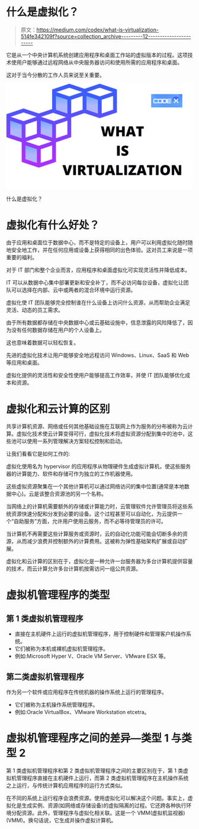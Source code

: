 # 什么是虚拟化？

> 原文：<https://medium.com/codex/what-is-virtualization-514fe342109f?source=collection_archive---------12----------------------->

它是从一个中央计算机系统创建应用程序和桌面工作站的虚拟版本的过程。这项技术使用户能够通过远程网络从中央服务器访问和使用所需的应用程序和桌面。

这对于当今分散的工作人员来说至关重要。

![](img/c2ccae8dd49178dbad615b0ce8d30321.png)

什么是虚拟化？

# 虚拟化有什么好处？

由于应用和桌面位于数据中心，而不是特定的设备上，用户可以利用虚拟化随时随地安全地工作，并在任何应用或设备上获得相同的出色体验。这对员工来说是一项重要的福利。

对于 IT 部门和整个企业而言，应用程序和桌面虚拟化可实现灵活性并降低成本。

IT 可以从数据中心集中部署更新和安全补丁，而不必访问每台设备，虚拟化让团队可以选择在内部、云中或两者的混合环境中运行资源。

虚拟化使 IT 团队能够完全控制谁在什么设备上访问什么资源，从而帮助企业满足灵活、动态的员工需求。

由于所有数据都存储在中央数据中心或云基础设施中，信息泄露的风险降低了，因为没有任何数据存储在用户的个人设备上。

这也意味着数据可以轻松恢复。

先进的虚拟化技术让用户能够安全地远程访问 Windows、Linux、SaaS 和 Web 等应用和桌面。

虚拟化提供的灵活性和安全性使用户能够提高工作效率，并使 IT 团队能够优化成本和资源。

# 虚拟化和云计算的区别

共享计算机资源、网络或任何其他基础设施在互联网上作为服务的分布被称为云计算。虚拟化技术使云计算变得可行，虚拟化技术将虚拟资源分配到集中的池中，这些池可以使用一系列管理解决方案轻松控制和启动。

让我们看看它是如何工作的:

虚拟化使用名为 hypervisor 的应用程序从物理硬件生成虚拟计算机，使这些服务器的计算能力、软件和存储可作为独立的工作机器使用。

这些虚拟资源聚集在一个其他计算机可以通过网络访问的集中位置(通常是本地数据中心)。云是该整合资源池的另一个名称。

当网络上的计算机需要额外的存储或计算能力时，云管理软件允许管理员将这些系统资源快速分配和分发到必要的设备。这个过程甚至可以自动化，为云提供一个“自助服务”方面，允许用户使用云服务，而不必等待管理员的许可。

当计算机不再需要这些计算服务或资源时，云的自动化功能可能会切断多余的资源，从而减少浪费并控制额外的计算费用。这被称为弹性基础架构扩展或自动扩展。

虚拟化和云计算的区别在于，虚拟化是一种允许一台服务器为多台计算机提供容量的技术，而云计算允许多台计算机按需访问一组公共资源。

# 虚拟机管理程序的类型

## 第 1 类虚拟机管理程序

*   直接在主机硬件上运行的虚拟机管理程序，用于控制硬件和管理客户机操作系统。
*   它们被称为本机或裸机虚拟机管理程序。
*   例如:Microsoft Hyper V、Oracle VM Server、VMware ESX 等。

## 第二类虚拟机管理程序

作为另一个软件或应用程序在传统机器的操作系统上运行的管理程序。

*   它们被称为主机操作系统管理程序。
*   例如:Oracle VirtualBox、VMware Workstation etcetra。

# 虚拟机管理程序之间的差异—类型 1 与类型 2

第 1 类虚拟机管理程序和第 2 类虚拟机管理程序之间的主要区别在于，第 1 类虚拟机管理程序直接在主机硬件上运行，而第 2 类虚拟机管理程序在主机操作系统之上运行，与传统计算机应用程序的运行方式类似。

在不同的系统上运行程序会浪费资源。使用虚拟化可以解决这个问题。事实上，虚拟化是生成实例、资源(如网络或存储设备)的虚拟隔离的过程。它还跨各种执行环境分配资源。此外，管理程序与虚拟化相关联。这是一个 VMM(虚拟机监视器)(VMM)。换句话说，它生成并操作虚拟计算机。